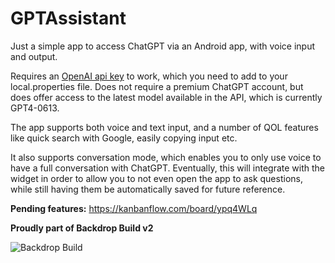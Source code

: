 # GPTAssistant
Just a simple app to access ChatGPT via an Android app, with voice input and output.

Requires an [OpenAI api key](https://platform.openai.com/account/api-keys) to work, which you need to add to your local.properties file. 
Does not require a premium ChatGPT account, but does offer access to the latest model available in the API, which is currently GPT4-0613.

The app supports both voice and text input, and a number of QOL features like quick search with Google, easily copying input etc. 

It also supports conversation mode, which enables you to only use voice to have a full conversation with ChatGPT. Eventually, this will 
integrate with the widget in order to allow you to not even open the app to ask questions, while still having them be automatically saved
for future reference.

**Pending features:**
https://kanbanflow.com/board/ypq4WLq

**Proudly part of Backdrop Build v2**

![Backdrop Build](https://pbs.twimg.com/media/GAIStbuWIAAoNVU?format=png&name=900x900)
